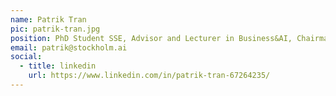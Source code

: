 ```yaml
---
name: Patrik Tran
pic: patrik-tran.jpg
position: PhD Student SSE, Advisor and Lecturer in Business&AI, Chairman of Stockholm AI
email: patrik@stockholm.ai
social:
  - title: linkedin
    url: https://www.linkedin.com/in/patrik-tran-67264235/
---
```

